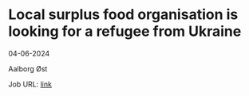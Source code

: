 # Local surplus food organisation is looking for a refugee from Ukraine
04-06-2024



Aalborg Øst

Job URL: [link](https://www.jobindex.dk/jobannonce/r12539661/local-surplus-food-organisation-is-looking-for-a-refugee-from-ukraine)


